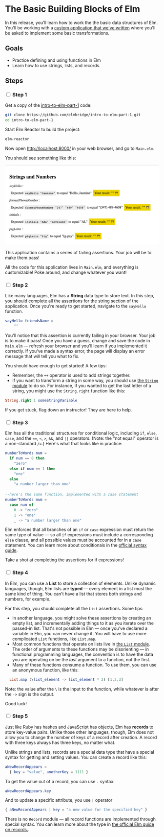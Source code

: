 # The Basic Building Blocks of Elm

In this release, you'll learn how to work the the basic data structures of Elm. You'll be working with a [custom application that we've written](https://github.com/elmbridge/intro-to-elm-part-1) where you'll be asked to implement some basic transformations.

## Goals

  - Practice defining and using functions in Elm
  - Learn how to use strings, lists, and records.

## Steps

### <input type="checkbox"> Step 1

Get a copy of the [intro-to-elm-part-1](https://github.com/elmbridge/intro-to-elm-part-1) code:

```bash
git clone https://github.com/elmbridge/intro-to-elm-part-1.git
cd intro-to-elm-part-1
```

Start Elm Reactor to build the project:

```bash
elm-reactor
```

Now open [http://localhost:8000/](http://localhost:8000/) in your web browser, and go to `Main.elm`.

You should see something like this:

![Intro to Elm initial](images/intro-to-elm-initial.png)

This application contains a series of failing assertions. Your job will be to make them pass!

All the code for this application lives in `Main.elm`, and everything is customizable! Poke around, and change whatever you want!

### <input type="checkbox"> Step 2

Like many languages, Elm has a **String** data type to store text. In this step, you should complete all the assertions for the string section of the application. Once you're ready to get started, navigate to the `sayHello` function.

```elm
sayHello friendsName =
    ""
```

You'll notice that this assertion is currently failing in your browser. Your job is to make it pass! Once you have a guess, change and save the code in `Main.elm` — refresh your browser and you'll learn if you implemented it correctly. If you've made a syntax error, the page will display an error message that will tell you what to fix.

You should have enough to get started! A few tips:

- Remember, the `++` operator is used to add strings together.
- If you want to transform a string in some way, you should use [the `String` module](http://package.elm-lang.org/packages/elm-lang/core/latest/String) to do so. For instance, if you wanted to get the last letter of a string, you might use the `String.right` function like this:

```elm
String.right 1 someStringVariable
```

If you get stuck, flag down an instructor! They are here to help.

### <input type="checkbox"> Step 3

Elm has all the traditional structures for conditional logic, including `if`, `else`, `case`, and the `==`, `<`, `>`, `&&`, and `||` operators. (Note: the "not equal" operator is a non-standard `/=`.) Here's what that looks like in practice:

```elm
numberToWords num =
  if num == 0 then
    "zero"
  else if num == 1 then
    "one"
  else
    "a number larger than one"

--here's the same function, implemented with a case statement
numberToWords num =
  case num of
    0 -> "zero"
    1 -> "one"
    _ -> "a number larger than one"
```

Elm enforces that all branches of an `if` or `case` expression must return the same type of value — so all `if` expressions must include a corresponding `else` clause, and all possible values must be accounted for in a `case` statement. You can learn more about conditionals in the [official syntax guide](http://elm-lang.org/docs/syntax).

Take a shot at completing the assertions for if expressions!

### <input type="checkbox"> Step 4

In Elm, you can use a **List** to store a collection of elements. Unlike dynamic languages, though, Elm lists are **typed** — every element in a list must the same kind of thing. You can't have a list that stores both strings and numbers, for example.

For this step, you should complete all the `List` assertions. Some tips:

- In another language, you might solve these assertions by creating an empty list, and incrementally adding things to it as you iterate over the passed-in list. That's not possible in Elm — once you've declared a variable in Elm, you can never change it. You will have to use more complicated `List` functions, like `List.map`.
- Most common functions that operate on lists live in [the `List` module](http://package.elm-lang.org/packages/elm-lang/core/latest/List). The order of arguments to these functions may be disorienting — in functional programming languages, the convention is to have the data you are operating on be the *last* argument to a function, not the first.
- Many of these functions consume a function. To use them, you can use an anonymous function, like this:

```elm
  List.map (\list_element -> list_element * 2) [1,2,3]
```

Note: the value after the `\` is the input to the function, while whatever is after the `->` sign is the output.

Good luck!

### <input type="checkbox"> Step 5

Just like Ruby has hashes and JavaScript has objects, Elm has **records** to store key-value pairs. Unlike those other languages, though, Elm does not allow you to change the number of keys of a record after creation. A record with three keys always has three keys, no matter what.

Unlike strings and lists, records are a special data type that have a special syntax for getting and setting values. You can create a record like this:

```elm
aNewRecordAppears =
  { key = "value", anotherKey = 1111 }
```

To get the value out of a record, you can use `.` syntax:

```elm
aNewRecordAppears.key
```

And to update a specific attribute, you use `|` operator

```elm
{ aNewRecordAppears | key = "a new value for the specified key" }
```

There is no `Record` module — all record functions are implemented through special syntax. You can learn more about the type in [the official Elm guide on records.](http://elm-lang.org/docs/records).
